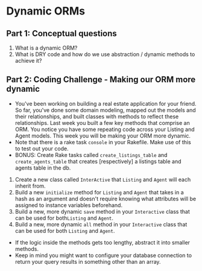 # Dynamic ORMs

## Part 1: Conceptual questions
1. What is a dynamic ORM?
2. What is DRY code and how do we use abstraction / dynamic methods to achieve it?

## Part 2: Coding Challenge - Making our ORM more dynamic
* You've been working on building a real estate application for your friend. So far, you've done some domain modeling, mapped out the models and their relationships, and built classes with methods to reflect these relationships. Last week you built a few key methods that comprise an ORM. You notice you have some repeating code across your Listing and Agent models. This week you will be making your ORM more dynamic.
* Note that there is a rake task `console` in your Rakefile. Make use of this to test out your code.
* BONUS: Create Rake tasks called `create_listings_table` and `create_agents_table` that creates [respectively] a listings table and agents table in the db.
1. Create a new class called `InterActive` that `Listing` and `Agent` will each inherit from.
2. Build a new `initialize` method for `Listing` and `Agent` that takes in a hash as an argument and doesn't require knowing what attributes will be assigned to instance variables beforehand.
3. Build a new, more dynamic `save` method in your `Interactive` class that can be used for both`Listing` and `Agent`.
4. Build a new, more dynamic `all` method in your `Interactive` class that can be used for both `Listing` and `Agent`.
* If the logic inside the methods gets too lengthy, abstract it into smaller methods.
* Keep in mind you might want to configure your database connection to return your query results in something other than an array.
